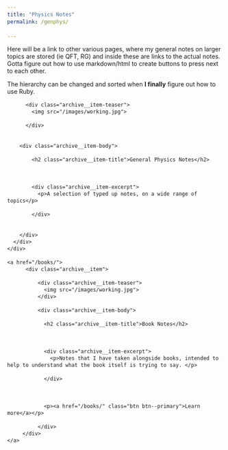 ```yaml
---
title: "Physics Notes"
permalink: /genphys/

---
```


Here will be a link to other various pages, where my general notes on larger topics are stored (ie QFT, RG) and inside these are links to the actual notes. Gotta figure out how to use markdown/html to create buttons to press next to each other.

The hierarchy can be changed and sorted when **I finally** figure out how to use Ruby.  


<div id='clickingOptions' role='main'>
<article class="splash">
<div class="feature__item">
      <div class="archive__item">

          <div class="archive__item-teaser">
            <img src="/images/working.jpg">

          </div>


        <div class="archive__item-body">

            <h2 class="archive__item-title">General Physics Notes</h2>



            <div class="archive__item-excerpt">
              <p>A selection of typed up notes, on a wide range of topics</p>

            </div>


        </div>
      </div>
    </div>

    <a href="/books/">
          <div class="archive__item">

              <div class="archive__item-teaser">
                <img src="/images/working.jpg">
              </div>

              <div class="archive__item-body">

                <h2 class="archive__item-title">Book Notes</h2>



                <div class="archive__item-excerpt">
                  <p>Notes that I have taken alongside books, intended to help to understand what the book itself is trying to say. </p>

                </div>



                <p><a href="/books/" class="btn btn--primary">Learn more</a></p>

              </div>
         </div>
    </a>
  </article>
</div>
